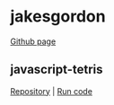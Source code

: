 # jakesgordon 
[Github page](https://github.com/jakesgordon)

## javascript-tetris
[Repository](https://github.com/jakesgordon/javascript-tetris) | [Run code](javascript-tetris/index.html)
